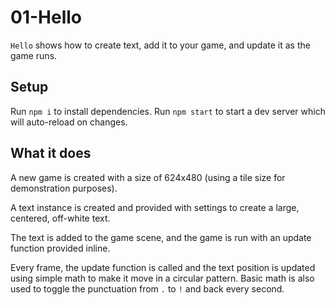 # 01-Hello

`Hello` shows how to create text, add it to your game, and update it as the game
runs.

## Setup

Run `npm i` to install dependencies.
Run `npm start` to start a dev server which will auto-reload on changes.

## What it does

A new game is created with a size of 624x480 (using a tile size for
demonstration purposes).

A text instance is created and provided with settings to create a large,
centered, off-white text.

The text is added to the game scene, and the game is run with an update function
provided inline.

Every frame, the update function is called and the text position is updated
using simple math to make it move in a circular pattern. Basic math is also used
to toggle the punctuation from `.` to `!` and back every second.

